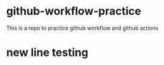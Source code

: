 # github-workflow-practice
This is a repo to practice github workflow and github actions

# new line testing

